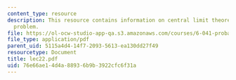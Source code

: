 ```yaml
---
content_type: resource
description: This resource contains information on central limit theorem, and pollster's
  problem.
file: https://ol-ocw-studio-app-qa.s3.amazonaws.com/courses/6-041-probabilistic-systems-analysis-and-applied-probability-spring-2006/76e66ae14d4a88936b9b3922cfc6f31a_lec22.pdf
file_type: application/pdf
parent_uid: 5115a4d4-14f7-2093-5613-ea130dd27f49
resourcetype: Document
title: lec22.pdf
uid: 76e66ae1-4d4a-8893-6b9b-3922cfc6f31a
---
```

